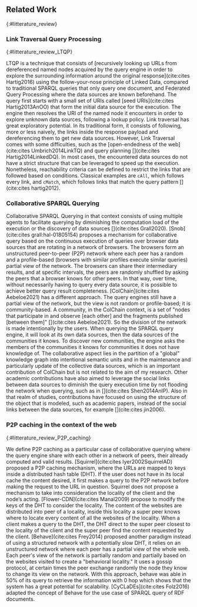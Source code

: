 ## Related Work
{:#litterature_review} 

### Link Traversal Query Processing
{:#litterature_review_LTQP} 


LTQP is a technique that consists of [recursively looking up URLs from dereferenced named nodes acquired by the query engine in order to explore 
the surrounding information around the original response](cite:cites Hartig2016) using the follow-your-nose principle of Linked Data,
compared to traditional SPARQL queries that only query one document, and Federated Query Processing where the data sources are known beforehand.
The query first starts with a small set of URIs called [seed URIs](cite:cites Hartig2013AnOO) that form the initial data source for the execution.
The engine then resolves the URI of the named node it encounters in order to explore unknown data sources, following a lookup policy.
Link traversal has great exploratory potential. In its traditional form, it consists of following, more or less naively, the links inside the response payload
and dereferencing them to get new data sources. 
However, Link Traversal comes with some difficulties, such as the [open-endedness of the web](cite:cites Umbrich2014LinkTQ)
and query planning [](cite:cites Hartig2014LinkedDQ). 
In most cases, the encountered data sources do not have a strict structure that can be leveraged to speed up the execution.
Nonetheless, reachability criteria can be defined to restrict the links that are followed based on conditions.
Classical examples are `cAll`, which follows every link, and `cMatch`, which 
follows links that match the query pattern [](cite:cites hartig2012).


### Collaborative SPARQL Querying

Collaborative SPARQL Querying in that context consists of using multiple agents to facilitate querying by
diminishing the computation load of the execution or the discovery of data sources [](cite:cites Grall2020). 
[Snob](cite:cites grall:hal-01805154) proposes a mechanism for collaborative query based
on the continuous execution of queries over browser data sources that are rotating in a network of browsers. 
The browsers form an unstructured peer-to-peer (P2P) network where each peer has
a random and a profile-based (browsers with similar profiles execute similar queries) partial view of the network.
The browsers can share their intermediary results, and at specific intervals,
the peers are randomly shuffled by asking the peers that a browser knows for other peers.
In that way, over time, without necessarily having to query every data source, it is possible to achieve better query result completeness.
[ColChain](cite:cites Aebeloe2021) has a different approach. 
The query engines still have a partial view of the network, but the view is not random or profile-based;
it is community-based.
A community, in the ColChain context, is a set of
"nodes that participate in and observe [each other] and the fragments published [between them]" [](cite:cites Aebeloe2021).
So the division of the network is made intentionally by the users.
When querying the SPARQL query engine, it will look at its own data sources, then the data sources of the communities it knows.
To discover new communities, the engine asks the members of the communities it knows for communities it does not have knowledge of.
The collaborative aspect lies in the partition of a "global" knowledge graph into intentional semantic units and in the
maintenance and particularly update of the collective data sources, which is an important contribution of ColChain but is not related to the aim of my research.
Other academic contributions have also aimed to leverage the social links between data sources to diminish the query execution time by not flooding the network when querying, such as in
[](cite:cites Shen2014AnIP).
Also in that realm of studies, contributions have focused on using the structure of the object that is modeled,
such as academic papers, instead of the social links between the data sources,
for example [](cite:cites jin2006).



### P2P caching in the context of the web
{:#litterature_review_P2P_caching} 

We define P2P caching as a particular case of collaborative querying where the query engine share with each other in a network of peers,
their already computed and valid results.
[Squirrel](cite:cites Iyer2002SquirrelAD) proposed a P2P caching mechanism,
where the URLs are mapped to keys inside a distributed hash table (DHT).
If the user does not have in its local cache the content desired,
it first makes a query to the P2P network before making the request to the URL in question.
Squirrel does not propose a mechanism to take into consideration the locality of the client and the node’s acting.
[Flower-CDN](cite:cites Manal2009) propose to modify the keys of the DHT to consider the locality.
The content of the websites are distributed into peer of a locality,
inside this locality a super peer knows where to locate every content of all the websites of the locality.
When a client makes a query to the DHT,
the DHT direct to the super peer closest to the locality of the client and the super peer find the content requested by the client.
[Behave](cite:cites Frey2014) proposed another paradigm instead of using a structured network with a potentially slow DHT,
it relies on an unstructured network where each peer has a partial view of the whole web.
Each peer's view of the network is partially random and partially based on the websites visited to create a "behavioral locality."
It uses a gossip protocol, at certain times the peer exchange randomly the node they know to change its view on the network.
With this approach, behave was able in 50% of its query to retrieve the information with 0 hop which shows
that the system has a great potential for scalability.
[CyCLaDEs](cite:cites Folz2016) adapted the concept of Behave for the use case of SPARQL query of RDF documents.

